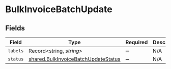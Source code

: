 # BulkInvoiceBatchUpdate


## Fields

| Field                                                                                             | Type                                                                                              | Required                                                                                          | Description                                                                                       |
| ------------------------------------------------------------------------------------------------- | ------------------------------------------------------------------------------------------------- | ------------------------------------------------------------------------------------------------- | ------------------------------------------------------------------------------------------------- |
| `labels`                                                                                          | Record<string, *string*>                                                                          | :heavy_minus_sign:                                                                                | N/A                                                                                               |
| `status`                                                                                          | [shared.BulkInvoiceBatchUpdateStatus](../../../sdk/models/shared/bulkinvoicebatchupdatestatus.md) | :heavy_minus_sign:                                                                                | N/A                                                                                               |